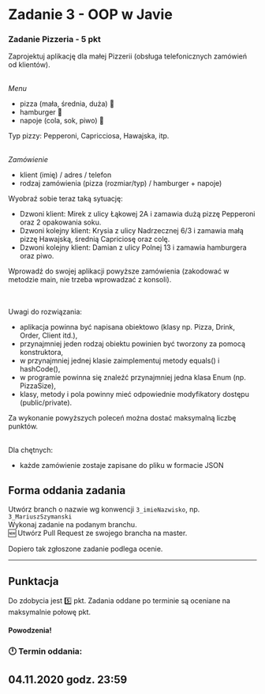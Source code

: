 # Zadanie 3 - OOP w Javie

### Zadanie Pizzeria - 5 pkt

Zaprojektuj aplikację dla małej Pizzerii (obsługa telefonicznych zamówień od klientów).


<br>_Menu_<br/>
- pizza (mała, średnia, duża) :pizza:
- hamburger :hamburger:
- napoje (cola, sok, piwo) :beer:

Typ pizzy: Pepperoni, Capricciosa, Hawajska, itp.

<br>_Zamówienie_<br/>
- klient (imię) / adres / telefon
- rodzaj zamówienia (pizza (rozmiar/typ) / hamburger + napoje)


Wyobraź sobie teraz taką sytuację:
- Dzwoni klient: Mirek z ulicy Łąkowej 2A i zamawia dużą pizzę Pepperoni oraz 2 opakowania soku.
- Dzwoni kolejny klient: Krysia z ulicy Nadrzecznej 6/3 i zamawia małą pizzę Hawajską, średnią Capriciosę oraz colę.
- Dzwoni kolejny klient: Damian z ulicy Polnej 13 i zamawia hamburgera oraz piwo.


Wprowadź do swojej aplikacji powyższe zamówienia (zakodować w metodzie main, nie trzeba wprowadzać z konsoli).
<br/><br/>

<br>Uwagi do rozwiązania: <br/>
   - aplikacja powinna być napisana obiektowo (klasy np. Pizza, Drink, Order, Client itd.),
   - przynajmniej jeden rodzaj obiektu powinien być tworzony za pomocą konstruktora,
   - w przynajmniej jednej klasie zaimplementuj metody equals() i hashCode(),
   - w programie powinna się znaleźć przynajmniej jedna klasa Enum (np. PizzaSize),
   - klasy, metody i pola powinny mieć odpowiednie modyfikatory dostępu (public/private).


Za wykonanie powyższych poleceń można dostać maksymalną liczbę punktów. 

<br/>Dla chętnych:
- każde zamówienie zostaje zapisane do pliku w formacie JSON


## Forma oddania zadania
Utwórz branch o nazwie wg konwencji `3_imieNazwisko`, np. `3_MariuszSzymanski`<br/>
Wykonaj zadanie na podanym branchu. <br/>
:new: Utwórz Pull Request ze swojego brancha na master.


Dopiero tak zgłoszone zadanie podlega ocenie.

---

## Punktacja

Do zdobycia jest :five: pkt.
Zadania oddane po terminie są oceniane na maksymalnie połowę pkt.

#### Powodzenia!

### :clock12: Termin oddania:
## 04.11.2020 godz. 23:59